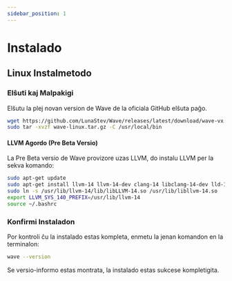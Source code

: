 ```yaml
---
sidebar_position: 1
---
```


# Instalado

## Linux Instalmetodo

### Elŝuti kaj Malpakigi
Elŝutu la plej novan version de Wave de la oficiala GitHub elŝuta paĝo.

```bash
wget https://github.com/LunaStev/Wave/releases/latest/download/wave-vx.x.x-linux.tar.gz
sudo tar -xvzf wave-linux.tar.gz -C /usr/local/bin
```

#### LLVM Agordo (Pre Beta Versio)

La Pre Beta versio de Wave provizore uzas LLVM, do instalu LLVM per la sekva komando:

```bash
sudo apt-get update
sudo apt-get install llvm-14 llvm-14-dev clang-14 libclang-14-dev lld-14 clang
sudo ln -s /usr/lib/llvm-14/lib/libLLVM-14.so /usr/lib/libllvm-14.so
export LLVM_SYS_140_PREFIX=/usr/lib/llvm-14
source ~/.bashrc
```

### Konfirmi Instaladon

Por kontroli ĉu la instalado estas kompleta, enmetu la jenan komandon en la terminalon:

```bash
wave --version
```

Se versio-informo estas montrata, la instalado estas sukcese kompletigita.
